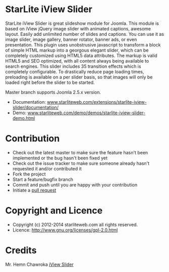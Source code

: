 StarLite iView Slider
=====================

StarLite iView Slider is great slideshow module for Joomla. This module is based on iView jQuery image slider with animated captions, awesome layout. Easily add unlimited number of slides and captions. You can use it as image slider, image gallery, banner rotator, banner ads, or even presentation. This plugin uses unobstrusive javascript to transform a block of simple HTML markup into a georgous elegant slider, which can be completely customized using HTML5 data attributes. The markup is valid HTML5 and SEO optimized, with all content always being available to search engines. This slider includes 35 transition effects which is completely configurable. To drastically reduce page loading times, preloading is available on a per slider basis, so that images will only be loaded right before the slider to be started.

Master branch supports Joomla 2.5.x version.

* Documentation: www.starliteweb.com/extensions/starlite-iview-slider/documentation/
* Demo: www.starliteweb.com/demo/demos/starlite-iview-slider-demo.html



Contribution
=====================

* Check out the latest master to make sure the feature hasn't been implemented or the bug hasn't been fixed yet
* Check out the issue tracker to make sure someone already hasn't requested it and/or contributed it
* Fork the project
* Start a feature/bugfix branch
* Commit and push until you are happy with your contribution
* Initiate a [pull request](https://help.github.com/articles/using-pull-requests)



Copyright and Licence
=====================

* Copyright (c) 2012-2014 starliteweb.com all rights reserved. 
* Licence: http://www.gnu.org/licenses/gpl-2.0.html



Credits
=====================

Mr. Hemn Chawroka [iView Slider](http://iprodev.com/2012/07/iview/)

